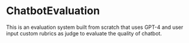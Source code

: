 # ChatbotEvaluation
This is an evaluation system built from scratch that uses GPT-4 and user input custom rubrics as judge to evaluate the quality of chatbot.
